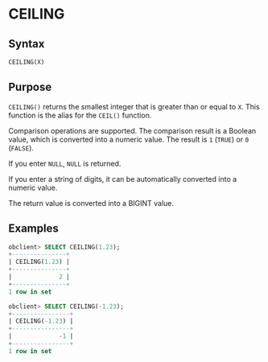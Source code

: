 # CEILING

## Syntax

```sql
CEILING(X)
```

## Purpose

`CEILING()` returns the smallest integer that is greater than or equal to `X`. This function is the alias for the `CEIL()` function.

Comparison operations are supported. The comparison result is a Boolean value, which is converted into a numeric value. The result is `1` (`TRUE`) or `0` (`FALSE`).

If you enter `NULL`, `NULL` is returned.

If you enter a string of digits, it can be automatically converted into a numeric value.

The return value is converted into a BIGINT value.

## Examples

```sql
obclient> SELECT CEILING(1.23);
+---------------+
| CEILING(1.23) |
+---------------+
|             2 |
+---------------+
1 row in set

obclient> SELECT CEILING(-1.23);
+----------------+
| CEILING(-1.23) |
+----------------+
|             -1 |
+----------------+
1 row in set
```
